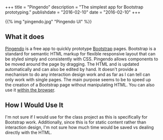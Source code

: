 +++
title = "Pingendo"
description = "The simplest app for Bootstrap prototyping."
publishdate = "2016-02-10"
date = "2016-02-10"
+++

{{% img "pingendo.jpg" "Pingendo UI" %}}


## What it does

[Pingendo](http://pingendo.com/) is a free app to quickly prototype
[Bootstrap](https://getbootstrap.com/) pages. Bootstrap is a standard for
semantic HTML markup for flexible responsive layout that can be styled simply
and consistently with CSS. Pingendo allows components to be moved around the
page by dragging. The HTML and is updated automatically and can also be edited
by hand. It doesn't provide a mechanism to do any interaction design work and
as far as I can tell can only work with single pages. The main purpose seems to
be to speed up the creation of a Bootstrap page without manipulating HTML.
You can also use it [within the browser](http://v4.pingendo.com/playground.html).

## How I Would Use It

I'm not sure if I would use for the class project as this is specifically for
Bootstrap work. Additionally, since this is for static content rather than
interaction design, I'm not sure how much time would be saved vs dealing
directly with the HTML.

